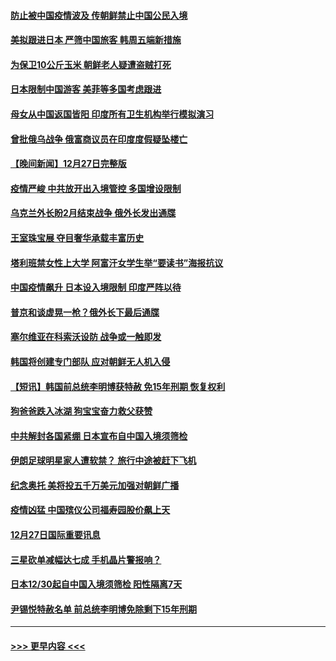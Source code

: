#### [防止被中国疫情波及 传朝鲜禁止中国公民入境](../pages/prog202/a103609156.md?t=12290943) 
#### [美拟跟进日本 严筛中国旅客 韩周五端新措施](../pages/prog202/a103609005.md?t=12290943) 
#### [为保卫10公斤玉米 朝鲜老人疑遭盗贼打死](../pages/prog202/a103608732.md?t=12290943) 
#### [日本限制中国游客 美菲等多国考虑跟进](../pages/prog202/a103608736.md?t=12290943) 
#### [母女从中国返国皆阳 印度所有卫生机构举行模拟演习](../pages/prog202/a103608726.md?t=12290943) 
#### [曾批俄乌战争 俄富商议员在印度度假疑坠楼亡](../pages/prog202/a103608624.md?t=12290943) 
#### [【晚间新闻】12月27日完整版](../pages/prog202/a103608488.md?t=12290943) 
#### [疫情严峻 中共放开出入境管控 多国增设限制](../pages/prog202/a103608533.md?t=12290943) 
#### [乌克兰外长盼2月结束战争 俄外长发出通牒](../pages/prog202/a103608510.md?t=12290943) 
#### [王室珠宝展 夺目奢华承载丰富历史](../pages/prog202/a103608298.md?t=12290943) 
#### [塔利班禁女性上大学 阿富汗女学生举“要读书”海报抗议](../pages/prog202/a103608355.md?t=12290943) 
#### [中国疫情飙升 日本设入境限制 印度严阵以待](../pages/prog202/a103608278.md?t=12290943) 
#### [普京和谈虚晃一枪？俄外长下最后通牒](../pages/prog202/a103608281.md?t=12290943) 
#### [塞尔维亚在科索沃设防 战争或一触即发](../pages/prog202/a103608165.md?t=12290943) 
#### [韩国将创建专门部队 应对朝鲜无人机入侵](../pages/prog202/a103608072.md?t=12290943) 
#### [【短讯】韩国前总统李明博获特赦 免15年刑期 恢复权利](../pages/prog202/a103608070.md?t=12290943) 
#### [狗爸爸跌入冰湖 狗宝宝奋力救父获赞](../pages/prog202/a103608083.md?t=12290943) 
#### [中共解封各国紧绷 日本宣布自中国入境须筛检](../pages/prog202/a103608064.md?t=12290943) 
#### [伊朗足球明星家人遭软禁？ 旅行中途被赶下飞机](../pages/prog202/a103607772.md?t=12290943) 
#### [纪念奥托 美将投五千万美元加强对朝鲜广播](../pages/prog202/a103607768.md?t=12290943) 
#### [疫情凶猛 中国殡仪公司福寿园股价飙上天](../pages/prog202/a103607759.md?t=12290943) 
#### [12月27日国际重要讯息](../pages/prog202/a103607779.md?t=12290943) 
#### [三星砍单减幅达七成 手机晶片警报响？](../pages/prog202/a103607729.md?t=12290943) 
#### [日本12/30起自中国入境须筛检 阳性隔离7天](../pages/prog202/a103607711.md?t=12290943) 
#### [尹锡悦特赦名单 前总统李明博免除剩下15年刑期](../pages/prog202/a103607706.md?t=12290943) 

----
#### [ >>> 更早内容 <<< ](../indexes/prog202-earlier.md)
